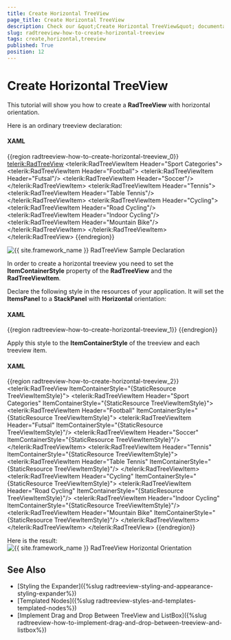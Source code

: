 ```yaml
---
title: Create Horizontal TreeView
page_title: Create Horizontal TreeView
description: Check our &quot;Create Horizontal TreeView&quot; documentation article for the RadTreeView {{ site.framework_name }} control.
slug: radtreeview-how-to-create-horizontal-treeview
tags: create,horizontal,treeview
published: True
position: 12
---
```


# Create Horizontal TreeView

This tutorial will show you how to create a __RadTreeView__ with horizontal orientation.

Here is an ordinary treeview declaration: 

#### __XAML__

{{region radtreeview-how-to-create-horizontal-treeview_0}}
	<telerik:RadTreeView>
	    <telerik:RadTreeViewItem Header="Sport Categories">
	        <telerik:RadTreeViewItem Header="Football">
	            <telerik:RadTreeViewItem Header="Futsal"/>
	            <telerik:RadTreeViewItem Header="Soccer"/>
	        </telerik:RadTreeViewItem>
	        <telerik:RadTreeViewItem Header="Tennis">
	            <telerik:RadTreeViewItem Header="Table Tennis"/>
	        </telerik:RadTreeViewItem>
	        <telerik:RadTreeViewItem Header="Cycling">
	            <telerik:RadTreeViewItem Header="Road Cycling"/>
	            <telerik:RadTreeViewItem Header="Indoor Cycling"/>
	            <telerik:RadTreeViewItem Header="Mountain Bike"/>
	        </telerik:RadTreeViewItem>
	    </telerik:RadTreeViewItem>
	</telerik:RadTreeView>
	{{endregion}}

![{{ site.framework_name }} RadTreeView Sample Declaration](images/RadTreeView_HowToCreateHorizontalTreeView_001.PNG)

In order to create a horizontal treeview you need to set the __ItemContainerStyle__ property of the __RadTreeView__ and the __RadTreeViewItem__.

Declare the following style in the resources of your application. It will set the __ItemsPanel__ to a __StackPanel__ with __Horizontal__ orientation: 

#### __XAML__

{{region radtreeview-how-to-create-horizontal-treeview_1}}
	<Style TargetType="telerik:RadTreeViewItem" x:Key="TreeViewItemStyle">
	    <Setter Property="ItemsPanel">
	        <Setter.Value>
	            <ItemsPanelTemplate>
	                <StackPanel HorizontalAlignment="Center" Margin="4,6" Orientation="Horizontal" />
	            </ItemsPanelTemplate>
	        </Setter.Value>
	    </Setter>
	</Style>
	{{endregion}}

Apply this style to the __ItemContainerStyle__ of the treeview and each treeview item. 

#### __XAML__

{{region radtreeview-how-to-create-horizontal-treeview_2}}
	<telerik:RadTreeView ItemContainerStyle="{StaticResource TreeViewItemStyle}">
	    <telerik:RadTreeViewItem Header="Sport Categories" ItemContainerStyle="{StaticResource TreeViewItemStyle}">
	        <telerik:RadTreeViewItem Header="Football" ItemContainerStyle="{StaticResource TreeViewItemStyle}">
	            <telerik:RadTreeViewItem Header="Futsal" ItemContainerStyle="{StaticResource TreeViewItemStyle}"/>
	            <telerik:RadTreeViewItem Header="Soccer" ItemContainerStyle="{StaticResource TreeViewItemStyle}"/>
	        </telerik:RadTreeViewItem>
	        <telerik:RadTreeViewItem Header="Tennis" ItemContainerStyle="{StaticResource TreeViewItemStyle}">
	            <telerik:RadTreeViewItem Header="Table Tennis" ItemContainerStyle="{StaticResource TreeViewItemStyle}"/>
	        </telerik:RadTreeViewItem>
	        <telerik:RadTreeViewItem Header="Cycling" ItemContainerStyle="{StaticResource TreeViewItemStyle}">
	            <telerik:RadTreeViewItem Header="Road Cycling" ItemContainerStyle="{StaticResource TreeViewItemStyle}"/>
	            <telerik:RadTreeViewItem Header="Indoor Cycling" ItemContainerStyle="{StaticResource TreeViewItemStyle}"/>
	            <telerik:RadTreeViewItem Header="Mountain Bike" ItemContainerStyle="{StaticResource TreeViewItemStyle}"/>
	        </telerik:RadTreeViewItem>
	    </telerik:RadTreeViewItem>
	</telerik:RadTreeView>
{{endregion}}

Here is the result:
![{{ site.framework_name }} RadTreeView Horizontal Orientation](images/RadTreeView_HowToCreateHorizontalTreeView_010.PNG)

## See Also
 * [Styling the Expander]({%slug radtreeview-styling-and-appearance-styling-expander%})
 * [Templated Nodes]({%slug radtreeview-styles-and-templates-templated-nodes%})
 * [Implement Drag and Drop Between TreeView and ListBox]({%slug radtreeview-how-to-implement-drag-and-drop-between-treeview-and-listbox%})